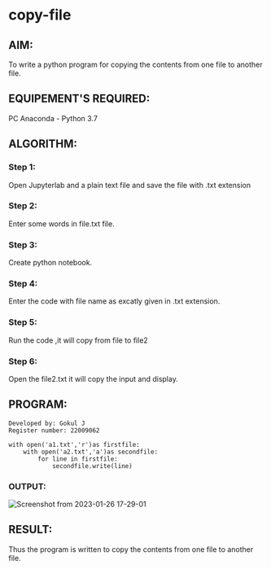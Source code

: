 # copy-file
## AIM:
To write a python program for copying the contents from one file to another file.
## EQUIPEMENT'S REQUIRED: 
PC
Anaconda - Python 3.7
## ALGORITHM: 
### Step 1:
Open Jupyterlab and a plain text file and save the file with .txt extension

### Step 2: 
Enter some words in file.txt file.
 
### Step 3: 
Create python notebook.

### Step 4:  
Enter the code with file name as excatly given in .txt extension.


### Step 5: 
Run the code ,it will copy from file to file2
### Step 6: 
Open the file2.txt it will copy the input and display.


## PROGRAM:
```
Developed by: Gokul J
Register number: 22009062

with open('a1.txt','r')as firstfile:
    with open('a2.txt','a')as secondfile:
        for line in firstfile:
            secondfile.write(line)
```            
            

### OUTPUT:
![Screenshot from 2023-01-26 17-29-01](https://user-images.githubusercontent.com/121165938/214830029-2fe7e517-ac57-4819-9899-6f4fa9ab8834.png)



## RESULT:
Thus the program is written to copy the contents from one file to another file.
